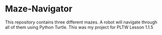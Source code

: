 # Maze-Navigator
This repository contains three different mazes.
A robot will navigate through all of them using Python Turtle.
This was my project for PLTW Lesson 1.1.5

